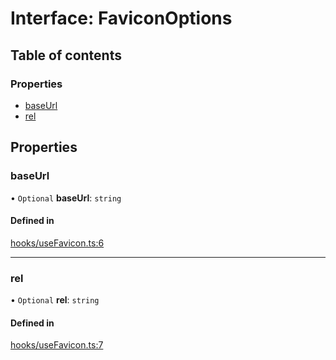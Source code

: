 # Interface: FaviconOptions

## Table of contents

### Properties

- [baseUrl](FaviconOptions.md#baseurl)
- [rel](FaviconOptions.md#rel)

## Properties

### baseUrl

• `Optional` **baseUrl**: `string`

#### Defined in

[hooks/useFavicon.ts:6](https://github.com/iheyunfei/solid-ext/blob/bc45a76/packages/use/src/hooks/useFavicon.ts#L6)

___

### rel

• `Optional` **rel**: `string`

#### Defined in

[hooks/useFavicon.ts:7](https://github.com/iheyunfei/solid-ext/blob/bc45a76/packages/use/src/hooks/useFavicon.ts#L7)
